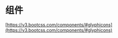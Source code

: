 # 组件

[https://v3.bootcss.com/components/#glyphicons](https://v3.bootcss.com/components/#glyphicons)





